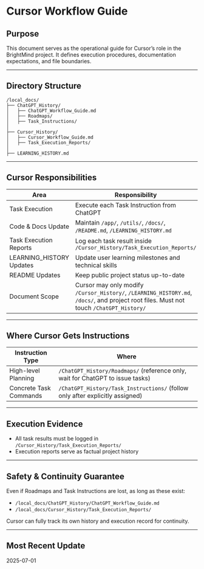 
# Cursor Workflow Guide

## Purpose

This document serves as the operational guide for Cursor’s role in the BrightMind project. It defines execution procedures, documentation expectations, and file boundaries.

---

## Directory Structure

```
/local_docs/
├── ChatGPT_History/
│   ├── ChatGPT_Workflow_Guide.md
│   ├── Roadmaps/
│   ├── Task_Instructions/
│
├── Cursor_History/
│   ├── Cursor_Workflow_Guide.md
│   ├── Task_Execution_Reports/
│
├── LEARNING_HISTORY.md
```

---

## Cursor Responsibilities

| Area | Responsibility |
|---|---|
| Task Execution | Execute each Task Instruction from ChatGPT |
| Code & Docs Update | Maintain `/app/`, `/utils/`, `/docs/`, `/README.md`, `/LEARNING_HISTORY.md` |
| Task Execution Reports | Log each task result inside `/Cursor_History/Task_Execution_Reports/` |
| LEARNING_HISTORY Updates | Update user learning milestones and technical skills |
| README Updates | Keep public project status up-to-date |
| Document Scope | Cursor may only modify `/Cursor_History/`, `/LEARNING_HISTORY.md`, `/docs/`, and project root files. Must not touch `/ChatGPT_History/` |

---

## Where Cursor Gets Instructions

| Instruction Type | Where |
|---|---|
| High-level Planning | `/ChatGPT_History/Roadmaps/` (reference only, wait for ChatGPT to issue tasks) |
| Concrete Task Commands | `/ChatGPT_History/Task_Instructions/` (follow only after explicitly assigned) |

---

## Execution Evidence

- All task results must be logged in `/Cursor_History/Task_Execution_Reports/`
- Execution reports serve as factual project history

---

## Safety & Continuity Guarantee

Even if Roadmaps and Task Instructions are lost, as long as these exist:

- `/local_docs/ChatGPT_History/ChatGPT_Workflow_Guide.md`
- `/local_docs/Cursor_History/Task_Execution_Reports/`

Cursor can fully track its own history and execution record for continuity.

---

## Most Recent Update

2025-07-01
